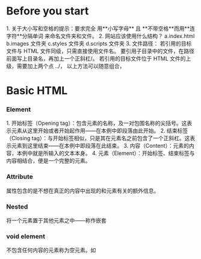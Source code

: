 <h1>Before you start</h1>
<p>
1. 关于大小写和空格的提示：要求完全 用**小写字母** 且 **不带空格**而用**连字符**分隔单词 来命名文件夹和文件。
2. 网站应该使用什么结构？
   a.index.html
   b.images 文件夹
   c.styles 文件夹
   d.scripts 文件夹
3. 文件路径：
   若引用的目标文件与 HTML 文件同级，只需直接使用文件名。
   要引用子目录中的文件，在路径前面写上目录名，再加上一个正斜杠/。
   若引用的目标文件位于 HTML 文件的上级，需要加上两个点 ../，
   以上方法可以随意组合，
</p>
<h1>Basic HTML</h1>
<h3>Element</h3>
<p>
1. 开始标签（Opening tag）：包含元素的名称，及一对包围名称的尖括号。这表示元素从这里开始或者开始起作用——在本例中即段落由此开始。
2. 结束标签（Closing tag）：与开始标签相似，只是其在元素名之前包含了一个正斜杠。这表示元素到这里结束——在本例中即段落在此结束。
3. 内容（Content）：元素的内容，本例中就是所输入的文本本身。
4. 元素（Element）：开始标签、结束标签与内容相结合，便是一个完整的元素。
</p>
<h3>Attribute</h3>
<p>属性包含的是不想在真正的内容中出现的和元素有关的额外信息。</p>
<h3>Nested</h3>
<p>将一个元素置于其他元素之中——称作嵌套</p>
<h3>void element</h3>
<p>不包含任何内容的元素称为空元素。如<img/> </p>
